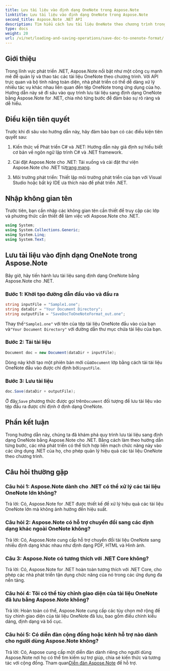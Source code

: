 ```yaml
---
title: Lưu tài liệu vào định dạng OneNote trong Aspose.Note
linktitle: Lưu tài liệu vào định dạng OneNote trong Aspose.Note
second_title: Aspose.Note .NET API
description: Tìm hiểu cách lưu tài liệu OneNote theo chương trình trong .NET bằng Aspose.Note. Hướng dẫn từng bước kèm theo các ví dụ về mã.
type: docs
weight: 20
url: /vi/net/loading-and-saving-operations/save-doc-to-onenote-format/
---
```

## Giới thiệu

Trong lĩnh vực phát triển .NET, Aspose.Note nổi bật như một công cụ mạnh mẽ để quản lý và thao tác các tài liệu OneNote theo chương trình. Với API trực quan và bộ tính năng toàn diện, nhà phát triển có thể dễ dàng xử lý nhiều tác vụ khác nhau liên quan đến tệp OneNote trong ứng dụng của họ. Hướng dẫn này sẽ đi sâu vào quy trình lưu tài liệu sang định dạng OneNote bằng Aspose.Note for .NET, chia nhỏ từng bước để đảm bảo sự rõ ràng và dễ hiểu.

## Điều kiện tiên quyết

Trước khi đi sâu vào hướng dẫn này, hãy đảm bảo bạn có các điều kiện tiên quyết sau:

1. Kiến thức về Phát triển C# và .NET: Hướng dẫn này giả định sự hiểu biết cơ bản về ngôn ngữ lập trình C# và .NET framework.

2.  Cài đặt Aspose.Note cho .NET: Tải xuống và cài đặt thư viện Aspose.Note cho .NET từ[trang mạng](https://releases.aspose.com/note/net/).

3. Môi trường phát triển: Thiết lập môi trường phát triển của bạn với Visual Studio hoặc bất kỳ IDE ưa thích nào để phát triển .NET.

## Nhập không gian tên

Trước tiên, bạn cần nhập các không gian tên cần thiết để truy cập các lớp và phương thức cần thiết để làm việc với Aspose.Note cho .NET.

```csharp
using System;
using System.Collections.Generic;
using System.Linq;
using System.Text;
```

## Lưu tài liệu vào định dạng OneNote trong Aspose.Note

Bây giờ, hãy tiến hành lưu tài liệu sang định dạng OneNote bằng Aspose.Note cho .NET.

### Bước 1: Khởi tạo đường dẫn đầu vào và đầu ra

```csharp
string inputFile = "Sample1.one";
string dataDir = "Your Document Directory";
string outputFile = "SaveDocToOneNoteFormat_out.one";
```

 Thay thế`"Sample1.one"` với tên của tệp tài liệu OneNote đầu vào của bạn và`"Your Document Directory"` với đường dẫn thư mục chứa tài liệu của bạn.

### Bước 2: Tải tài liệu

```csharp
Document doc = new Document(dataDir + inputFile);
```

 Dòng này khởi tạo một phiên bản mới của`Document` lớp bằng cách tải tài liệu OneNote đầu vào được chỉ định bởi`inputFile`.

### Bước 3: Lưu tài liệu

```csharp
doc.Save(dataDir + outputFile);
```

 Ở đây,`Save` phương thức được gọi trên`Document` đối tượng để lưu tài liệu vào tệp đầu ra được chỉ định ở định dạng OneNote.

## Phần kết luận

Trong hướng dẫn này, chúng ta đã khám phá quy trình lưu tài liệu sang định dạng OneNote bằng Aspose.Note cho .NET. Bằng cách làm theo hướng dẫn từng bước, các nhà phát triển có thể tích hợp liền mạch chức năng này vào các ứng dụng .NET của họ, cho phép quản lý hiệu quả các tài liệu OneNote theo chương trình.

## Câu hỏi thường gặp

### Câu hỏi 1: Aspose.Note dành cho .NET có thể xử lý các tài liệu OneNote lớn không?

Trả lời: Có, Aspose.Note for .NET được thiết kế để xử lý hiệu quả các tài liệu OneNote lớn mà không ảnh hưởng đến hiệu suất.

### Câu hỏi 2: Aspose.Note có hỗ trợ chuyển đổi sang các định dạng khác ngoài OneNote không?

Trả lời: Có, Aspose.Note cung cấp hỗ trợ chuyển đổi tài liệu OneNote sang nhiều định dạng khác nhau như định dạng PDF, HTML và Hình ảnh.

### Câu 3: Aspose.Note có tương thích với .NET Core không?

Trả lời: Có, Aspose.Note for .NET hoàn toàn tương thích với .NET Core, cho phép các nhà phát triển tận dụng chức năng của nó trong các ứng dụng đa nền tảng.

### Câu hỏi 4: Tôi có thể tùy chỉnh giao diện của tài liệu OneNote đã lưu bằng Aspose.Note không?

Trả lời: Hoàn toàn có thể, Aspose.Note cung cấp các tùy chọn mở rộng để tùy chỉnh giao diện của tài liệu OneNote đã lưu, bao gồm điều chỉnh kiểu dáng, định dạng và bố cục.

### Câu hỏi 5: Có diễn đàn cộng đồng hoặc kênh hỗ trợ nào dành cho người dùng Aspose.Note không?

 Trả lời: Có, Aspose cung cấp một diễn đàn dành riêng cho người dùng Aspose.Note nơi họ có thể tìm kiếm sự trợ giúp, chia sẻ kiến thức và tương tác với cộng đồng. Tham quan[Diễn đàn Aspose.Note](https://forum.aspose.com/c/note/28) để hỗ trợ.